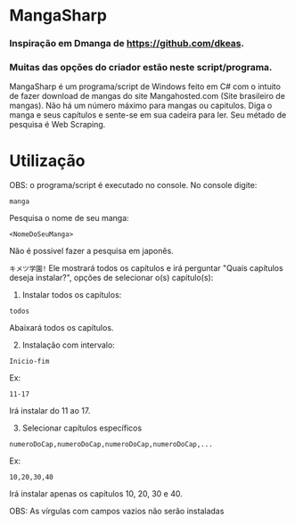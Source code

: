 # MangaSharp

### Inspiração em Dmanga de https://github.com/dkeas.
### Muitas das opções do criador estão neste script/programa.


MangaSharp é um programa/script de Windows feito em C# com o intuito de fazer download de mangas do site Mangahosted.com (Site brasileiro de mangas). Não há um número máximo para mangas ou capitulos. Diga o manga e seus capítulos e sente-se em sua cadeira para ler. Seu métado de pesquisa é Web Scraping.


# Utilização

OBS: o programa/script é executado no console.
No console digite:

`manga`

Pesquisa o nome de seu manga:

`<NomeDoSeuManga>`

Não é possivel fazer a pesquisa em japonês.

`キメツ学園!`
Ele mostrará todos os capítulos e irá perguntar "Quais capítulos deseja instalar?", opções de selecionar o(s) capítulo(s):

1. Instalar todos os capítulos:
  
`todos`
  
Abaixará todos os capítulos.
  
2. Instalação com intervalo:

`Inicio-fim`
  
Ex:
  
`11-17`
  
Irá instalar do 11 ao 17.

3. Selecionar capítulos específicos

`numeroDoCap,numeroDoCap,numeroDoCap,numeroDoCap,...`
  
Ex:
  
`10,20,30,40`
  
Irá instalar apenas os capítulos 10, 20, 30 e 40.
  
OBS: As vírgulas com campos vazios não serão instaladas 
